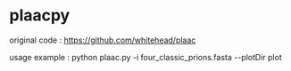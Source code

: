 # plaacpy
original code : https://github.com/whitehead/plaac

usage example : python plaac.py -i four_classic_prions.fasta --plotDir plot
